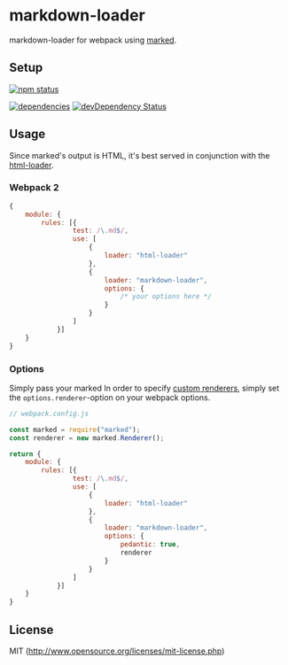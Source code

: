 markdown-loader
===============

markdown-loader for webpack using [marked](https://github.com/chjj/marked).

## Setup

[![npm status](https://nodei.co/npm/markdown-loader.svg?downloads=true&stars=true)](https://npmjs.org/package/markdown-loader)

[![dependencies](https://david-dm.org/peerigon/batch-replace.svg)](http://david-dm.org/peerigon/markdown-loader)
[![devDependency Status](https://david-dm.org/peerigon/batch-replace/dev-status.svg)](https://david-dm.org/peerigon/markdown-loader#info=devDependencies)

## Usage

Since marked's output is HTML, it's best served in conjunction with the [html-loader](https://github.com/webpack/html-loader).

### Webpack 2

```javascript
{
    module: {
        rules: [{
                test: /\.md$/,
                use: [
                    {
                        loader: "html-loader"
                    },
                    {
                        loader: "markdown-loader",
                        options: {
                            /* your options here */
                        }
                    }
                ]
            }]
    }
}
```

### Options

Simply pass your marked
In order to specify [custom renderers](https://github.com/peerigon/markdown-loader/issues/5), simply set the `options.renderer`-option on your webpack options.

```javascript
// webpack.config.js

const marked = require("marked");
const renderer = new marked.Renderer();

return {
    module: {
        rules: [{
                test: /\.md$/,
                use: [
                    {
                        loader: "html-loader"
                    },
                    {
                        loader: "markdown-loader",
                        options: {
                            pedantic: true,
                            renderer
                        }
                    }
                ]
            }]
    }
}
```
## License

MIT (http://www.opensource.org/licenses/mit-license.php)
